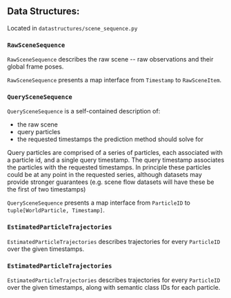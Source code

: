 ## Data Structures:

Located in `datastructures/scene_sequence.py`

### `RawSceneSequence`

`RawSceneSequence` describes the raw scene -- raw observations and their global frame poses.

`RawSceneSequence` presents a map interface from `Timestamp` to `RawSceneItem`.

### `QuerySceneSequence`

`QuerySceneSequence` is a self-contained description of:

 - the raw scene
 - query particles
 - the requested timestamps the prediction method should solve for

Query particles are comprised of a series of particles, each associated with a particle id, and a single query timestamp. The query timestamp associates the particles with the requested timestamps. In principle these particles could be at any point in the requested series, although datasets may provide stronger guarantees (e.g. scene flow datasets will have these be the first of two timestamps)

`QuerySceneSequence` presents a map interface from `ParticleID` to `tuple[WorldParticle, Timestamp]`.

### `EstimatedParticleTrajectories`

`EstimatedParticleTrajectories` describes trajectories for every `ParticleID` over the given timestamps.

### `EstimatedParticleTrajectories`

`EstimatedParticleTrajectories` describes trajectories for every `ParticleID` over the given timestamps, along with semantic class IDs for each particle.
